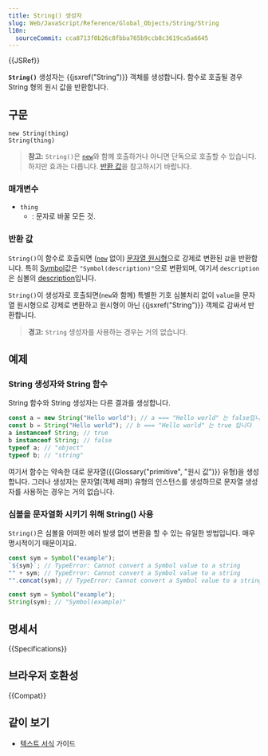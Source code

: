 ```yaml
---
title: String() 생성자
slug: Web/JavaScript/Reference/Global_Objects/String/String
l10n:
  sourceCommit: cca8713f0b26c8fbba765b9ccb8c3619ca5a6645
---
```


{{JSRef}}

**`String()`** 생성자는 {{jsxref("String")}} 객체를 생성합니다. 함수로 호출될 경우 String 형의 원시 값을 반환합니다.

## 구문

```js-nolint
new String(thing)
String(thing)
```

> **참고:** `String()`은 [`new`](/ko/docs/Web/JavaScript/Reference/Operators/new)와 함께 호출하거나 아니면 단독으로 호출할 수 있습니다. 하지만 효과는 다릅니다. [반환 값](#return_value)을 참고하시기 바랍니다.

### 매개변수

- `thing`
  - : 문자로 바꿀 모든 것.

### 반환 값

`String()`이 함수로 호출되면 ([`new`](/ko/docs/Web/JavaScript/Reference/Operators/new) 없이) [문자열 원시형](/ko/docs/Web/JavaScript/Reference/Global_Objects/String#string_coercion)으로 강제로 변환된 `값`을 반환합니다. 특히 [Symbol](/ko/docs/Web/JavaScript/Reference/Global_Objects/Symbol)값은 `"Symbol(description)"`으로 변환되며, 여기서 `description`은 심볼의 [description](/ko/docs/Web/JavaScript/Reference/Global_Objects/Symbol/description)입니다.

`String()`이 생성자로 호출되면(`new`와 함께) 특별한 기호 심볼처리 없이 `value`을 문자열 원시형으로 강제로 변환하고 원시형이 아닌 {{jsxref("String")}} 객체로 감싸서 반환합니다.

> **경고:** `String` 생성자를 사용하는 경우는 거의 없습니다.

## 예제

### String 생성자와 String 함수

String 함수와 String 생성자는 다른 결과를 생성합니다.

```js
const a = new String("Hello world"); // a === "Hello world" 는 false입니다.
const b = String("Hello world"); // b === "Hello world" 는 true 입니다
a instanceof String; // true
b instanceof String; // false
typeof a; // "object"
typeof b; // "string"
```

여기서 함수는 약속한 대로 문자열({{Glossary("primitive", "원시 값")}} 유형)을 생성합니다. 그러나 생성자는 문자열(객체 래퍼) 유형의 인스턴스를 생성하므로 문자열 생성자를 사용하는 경우는 거의 없습니다.

### 심볼을 문자열화 시키기 위해 String() 사용

`String()`은 심볼을 어떠한 에러 발생 없이 변환을 할 수 있는 유일한 방법입니다. 매우 명시적이기 때문이지요.

```js example-bad
const sym = Symbol("example");
`${sym}`; // TypeError: Cannot convert a Symbol value to a string
"" + sym; // TypeError: Cannot convert a Symbol value to a string
"".concat(sym); // TypeError: Cannot convert a Symbol value to a string
```

```js example-good
const sym = Symbol("example");
String(sym); // "Symbol(example)"
```

## 명세서

{{Specifications}}

## 브라우저 호환성

{{Compat}}

## 같이 보기

- [텍스트 서식](/ko/docs/Web/JavaScript/Guide/Text_formatting) 가이드
